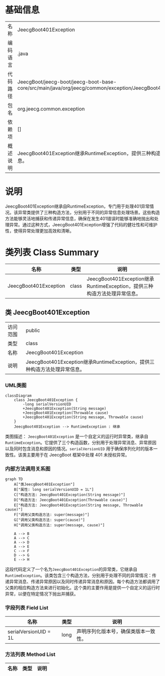 # 基础信息

|      |      |
|------|------|
| 名称 | JeecgBoot401Exception |
| 编码语言 | .java |
| 代码路径 | JeecgBoot/jeecg-boot/jeecg-boot-base-core/src/main/java/org/jeecg/common/exception/JeecgBoot401Exception.java |
| 包名 | org.jeecg.common.exception |
| 依赖项 | [] |
| 概述说明 | JeecgBoot401Exception继承RuntimeException，提供三种构造方法处理异常信息。 |

# 说明

JeecgBoot401Exception继承自RuntimeException，专门用于处理401异常情况。该异常类提供了三种构造方法，分别用于不同的异常信息处理场景。这些构造方法能够灵活地捕获和传递异常信息，确保在发生401错误时能够准确地抛出和处理异常。通过这种方式，JeecgBoot401Exception增强了代码的健壮性和可维护性，使得异常处理更加高效和清晰。

# 类列表 Class Summary

| 名称   | 类型  | 说明 |
|-------|------|-------------|
| JeecgBoot401Exception | class | JeecgBoot401Exception继承RuntimeException，提供三种构造方法处理异常信息。 |



## 类 JeecgBoot401Exception

|      |      |
|------|------|
| 访问范围 | public |
| 类型 | class |
| 名称 | JeecgBoot401Exception |
| 说明 | JeecgBoot401Exception继承RuntimeException，提供三种构造方法处理异常信息。 |


### UML类图

```mermaid
classDiagram
    class JeecgBoot401Exception {
        -long serialVersionUID
        +JeecgBoot401Exception(String message)
        +JeecgBoot401Exception(Throwable cause)
        +JeecgBoot401Exception(String message, Throwable cause)
    }
    JeecgBoot401Exception --> RuntimeException : 继承
```

类图描述：
`JeecgBoot401Exception` 是一个自定义的运行时异常类，继承自 `RuntimeException`。它提供了三个构造函数，分别用于处理异常消息、异常原因以及同时包含消息和原因的情况。`serialVersionUID` 用于确保序列化时的版本一致性。该类主要用于在 JeecgBoot 框架中处理 401 未授权异常。


### 内部方法调用关系图

```mermaid
graph TD
    A["类JeecgBoot401Exception"]
    B["属性: long serialVersionUID = 1L"]
    C["构造方法: JeecgBoot401Exception(String message)"]
    D["构造方法: JeecgBoot401Exception(Throwable cause)"]
    E["构造方法: JeecgBoot401Exception(String message, Throwable cause)"]
    F["调用父类构造方法: super(message)"]
    G["调用父类构造方法: super(cause)"]
    H["调用父类构造方法: super(message, cause)"]

    A --> B
    A --> C
    A --> D
    A --> E
    C --> F
    D --> G
    E --> H
```

这段代码定义了一个名为`JeecgBoot401Exception`的异常类，它继承自`RuntimeException`。该类包含三个构造方法，分别用于处理不同的异常情况：传递异常消息、传递异常原因以及同时传递异常消息和原因。每个构造方法都调用了父类的相应构造方法来进行初始化。这个类的主要作用是提供一个自定义的运行时异常，以便在特定情况下抛出并捕获。

### 字段列表 Field List

| 名称  | 类型  | 说明 |
|-------|-------|------|
| serialVersionUID = 1L | long | 声明序列化版本号，确保类版本一致性。 |

### 方法列表 Method List

| 名称  | 类型  | 说明 |
|-------|-------|------|




